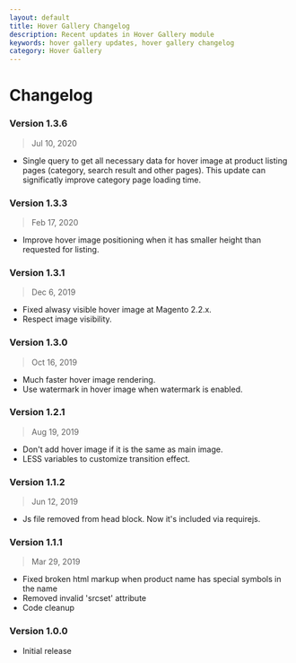 ```yaml
---
layout: default
title: Hover Gallery Changelog
description: Recent updates in Hover Gallery module
keywords: hover gallery updates, hover gallery changelog
category: Hover Gallery
---
```


# Changelog

### Version 1.3.6

> Jul 10, 2020

  - Single query to get all necessary data for hover image at product listing pages (category, search result and other pages). This update can significatly improve category page loading time.

### Version 1.3.3

> Feb 17, 2020

 -  Improve hover image positioning when it has smaller height than requested for listing.

### Version 1.3.1

> Dec 6, 2019

 -  Fixed alwasy visible hover image at Magento 2.2.x.
 -  Respect image visibility.

### Version 1.3.0

> Oct 16, 2019

 -  Much faster hover image rendering.
 -  Use watermark in hover image when watermark is enabled.

### Version 1.2.1

> Aug 19, 2019

 -  Don't add hover image if it is the same as main image.
 -  LESS variables to customize transition effect.

### Version 1.1.2

> Jun 12, 2019

 -  Js file removed from head block. Now it's included via requirejs.

### Version 1.1.1

> Mar 29, 2019

 -  Fixed broken html markup when product name has special symbols in the name
 -  Removed invalid 'srcset' attribute
 -  Code cleanup

### Version 1.0.0

 -  Initial release
